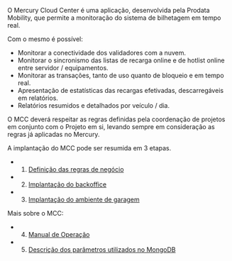 O Mercury Cloud Center é uma aplicação, desenvolvida pela Prodata Mobility,  que permite a monitoração do sistema de bilhetagem em tempo real.

Com o mesmo é possível:

- Monitorar a conectividade dos validadores com a nuvem.
- Monitorar o sincronismo das listas de recarga online e de hotlist online entre servidor / equipamentos.
- Monitorar as transações, tanto de uso quanto de bloqueio e em tempo real.
- Apresentação de estatísticas das recargas efetivadas, descarregáveis em relatórios.
- Relatórios resumidos e detalhados por veículo / dia.


O MCC deverá respeitar as regras definidas pela coordenação de projetos em conjunto com o Projeto em si, levando sempre em consideração as regras já aplicadas no Mercury.


A implantação do MCC pode ser resumida em 3 etapas.

- 1. [Definição das regras de negócio](/MCC-%2D-Mercury-Cloud-Center/1.-Regras-de-negócios)
- 2. [Implantação do backoffice](/MCC-%2D-Mercury-Cloud-Center/2.-Implantação-do-Backoffice)
- 3. [Implantação do ambiente de garagem](/MCC-%2D-Mercury-Cloud-Center/3.-Infraestrutura-e-Ambiente-de-Garagem)

Mais sobre o MCC:

- 4. [Manual de Operação](/MCC-%2D-Mercury-Cloud-Center/4.-Manual-de-operação)
- 5. [Descrição dos parâmetros utilizados no MongoDB](/MCC-%2D-Mercury-Cloud-Center/5.-Parâmetros-gerais-do-mongo-DB)